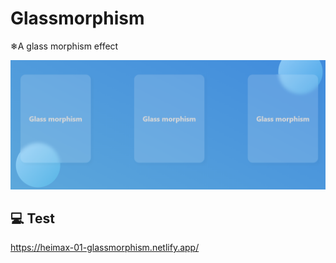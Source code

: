 # Glassmorphism
❄A glass morphism effect


<img width="920" alt="Capture" src="https://github.com/Heimax01/Glassmorphism/blob/master/glassmorphism.PNG?raw=true">

## 💻 Test

https://heimax-01-glassmorphism.netlify.app/
